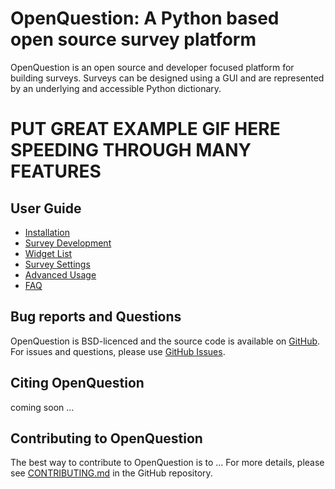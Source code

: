 # OpenQuestion: A Python based open source survey platform
OpenQuestion is an open source and developer focused platform for building surveys.
Surveys can be designed using a GUI and are represented
by an underlying and accessible Python dictionary.

# PUT GREAT EXAMPLE GIF HERE SPEEDING THROUGH MANY FEATURES

## User Guide
- [Installation](installation.md)
- [Survey Development](survey_dev.md)
- [Widget List](widgets.md)
- [Survey Settings](settings.md)
- [Advanced Usage](advanced.md)
- [FAQ](faq.md)

## Bug reports and Questions
OpenQuestion is BSD-licenced and the source code is available
on [GitHub](https://github.com/Alcampopiano/OpenQuestion).
For issues and questions, 
please use [GitHub Issues](https://github.com/Alcampopiano/OpenQuestion/issues).

## Citing OpenQuestion
coming soon ...

## Contributing to OpenQuestion

The best way to contribute to OpenQuestion is to ... 
For more details, please see 
[CONTRIBUTING.md](https://github.com/Alcampopiano/OpenQuestion/blob/master/CONTRIBUTING.md)
in the GitHub repository.

